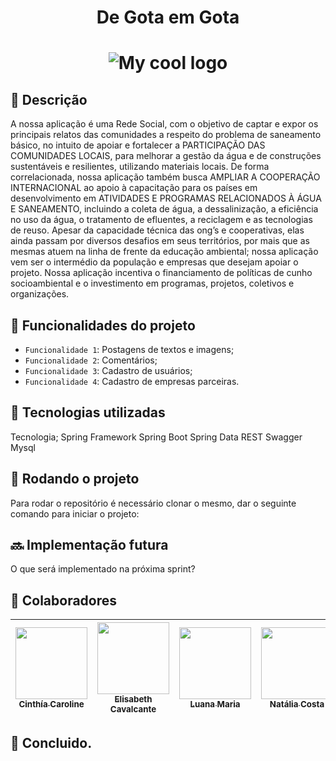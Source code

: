 <h1 align="center"> De Gota em Gota </h1>
<h1 align="center"> <img src="https://imgur.com/sxtLGTr.png" alt="My cool logo"/> </h1>


<h2>📝 Descrição</h2>
A nossa aplicação é uma Rede Social, com o objetivo de captar e expor os principais relatos das comunidades a respeito do problema de saneamento básico, no intuito de apoiar e fortalecer a PARTICIPAÇÃO DAS COMUNIDADES LOCAIS, para melhorar a gestão da água e de construções sustentáveis e resilientes, utilizando materiais locais. De forma correlacionada, nossa aplicação também busca AMPLIAR A COOPERAÇÃO INTERNACIONAL  ao apoio à capacitação para os países em desenvolvimento em ATIVIDADES E PROGRAMAS RELACIONADOS À ÁGUA E SANEAMENTO, incluindo a coleta de água, a dessalinização, a eficiência no uso da água, o tratamento de efluentes, a reciclagem e as tecnologias de reuso. Apesar da capacidade técnica das ong’s e cooperativas, elas ainda passam por diversos desafios em seus territórios, por mais que as mesmas atuem na linha de frente da educação ambiental; nossa aplicação vem ser o intermédio da população e empresas que desejam apoiar o projeto. Nossa aplicação incentiva o financiamento de políticas de cunho socioambiental e o investimento em programas, projetos, coletivos e organizações.

## :hammer: Funcionalidades do projeto

- `Funcionalidade 1`: Postagens de textos e imagens;
- `Funcionalidade 2`: Comentários;
- `Funcionalidade 3`: Cadastro de usuários;
- `Funcionalidade 4`: Cadastro de empresas parceiras.

<h2>🔧 Tecnologias utilizadas</h2>
Tecnologia;
Spring Framework
Spring Boot
Spring Data
REST
Swagger
Mysql

<h2 align>🚀 Rodando o projeto</h2>
Para rodar o repositório é necessário clonar o mesmo, dar o seguinte comando para iniciar o projeto:

<linha de comando>
  <h2>🔜 Implementação futura</h2>
O que será implementado na próxima sprint?
  
<h2 >🤝 Colaboradores</h2>

  
| [<img src="https://avatars.githubusercontent.com/u/108000976?v=4" width=115><br><sub>Cinthía Caroline</sub>](https://github.com/cinthiacash) |  [<img src="https://avatars.githubusercontent.com/u/103153685?v=4" width=115><br><sub>Elisabeth Cavalcante</sub>](https://github.com/ElisCavalcante) |  [<img src="https://avatars.githubusercontent.com/u/84357261?v=4" width=115><br><sub>Luana Maria</sub>](https://github.com/luanamarialuuz) |  [<img src="https://avatars.githubusercontent.com/u/107437584?v=4" width=115><br><sub>Natália Costa</sub>](https://github.com/nataliaccs) | [<img src="https://avatars.githubusercontent.com/u/104395080?v=4" width=115><br><sub>Rebeka Sena</sub>](https://github.com/rebekacardososena) |
| :---: | :---: | :---: | :---: | :---: |

  
  <h2>🎯 Concluido.</h2>
